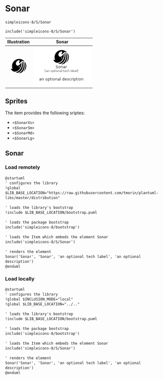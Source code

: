 # Sonar


```text
simpleicons-8/S/Sonar
```

```text
include('simpleicons-8/S/Sonar')
```



| Illustration | Sonar |
| :---: | :---: |
| ![illustration for Illustration](../../simpleicons-8/S/Sonar.png) | ![illustration for Sonar](../../simpleicons-8/S/Sonar.Local.png) |



## Sprites
The item provides the following sriptes:

- `<$SonarXs>`
- `<$SonarSm>`
- `<$SonarMd>`
- `<$SonarLg>`





## Sonar

### Load remotely
```plantuml
@startuml
' configures the library
!global $LIB_BASE_LOCATION="https://raw.githubusercontent.com/tmorin/plantuml-libs/master/distribution"

' loads the library's bootstrap
!include $LIB_BASE_LOCATION/bootstrap.puml

' loads the package bootstrap
include('simpleicons-8/bootstrap')

' loads the Item which embeds the element Sonar
include('simpleicons-8/S/Sonar')

' renders the element
Sonar('Sonar', 'Sonar', 'an optional tech label', 'an optional description')
@enduml
```

### Load locally
```plantuml
@startuml
' configures the library
!global $INCLUSION_MODE="local"
!global $LIB_BASE_LOCATION="../.."

' loads the library's bootstrap
!include $LIB_BASE_LOCATION/bootstrap.puml

' loads the package bootstrap
include('simpleicons-8/bootstrap')

' loads the Item which embeds the element Sonar
include('simpleicons-8/S/Sonar')

' renders the element
Sonar('Sonar', 'Sonar', 'an optional tech label', 'an optional description')
@enduml
```

